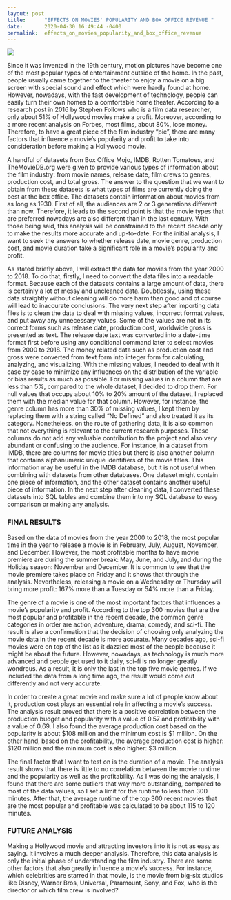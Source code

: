 ```yaml
---
layout: post
title:      "EFFECTS ON MOVIES' POPULARITY AND BOX OFFICE REVENUE "
date:       2020-04-30 16:49:44 -0400
permalink:  effects_on_movies_popularity_and_box_office_revenue
---
```



![](https://en.wikipedia.org/wiki/Cinema_of_the_United_States#/media/File:Hollywood_Sign_(Zuschnitt).jpg)


Since it was invented in the 19th century, motion pictures have become one of the most popular types of entertainment outside of the home. In the past, people usually came together to the theater to enjoy a movie on a big screen with special sound and effect which were hardly found at home. However, nowadays, with the fast development of technology, people can easily turn their own homes to a comfortable home theater. According to a research post in 2016 by Stephen Follows who is a film data researcher, only about 51% of Hollywood movies make a profit. Moreover, according to a more recent analysis on Forbes, most films, about 80%, lose money. Therefore, to have a great piece of the film industry “pie”, there are many factors that influence a movie’s popularity and profit to take into consideration before making a Hollywood movie.

A handful of datasets from Box Office Mojo, IMDB, Rotten Tomatoes, and TheMovieDB.org were given to provide various types of information about the film industry: from movie names, release date, film crews to genres, production cost, and total gross. The answer to the question that we want to obtain from these datasets is what types of films are currently doing the best at the box office. The datasets contain information about movies from as long as 1930. First of all, the audiences are 2 or 3 generations different than now. Therefore, it leads to the second point is that the movie types that are preferred nowadays are also different than in the last century. With those being said, this analysis will be constrained to the recent decade only to make the results more accurate and up-to-date. For the initial analysis, I want to seek the answers to whether release date, movie genre, production cost, and movie duration take a significant role in a movie’s popularity and profit.

As stated briefly above, I will extract the data for movies from the year 2000 to 2018. To do that, firstly, I need to convert the data files into a readable format. Because each of the datasets contains a large amount of data, there is certainly a lot of messy and uncleaned data. Doubtlessly, using these data straightly without cleaning will do more harm than good and of course will lead to inaccurate conclusions. The very next step after importing data files is to clean the data to deal with missing values, incorrect format values, and put away any unnecessary values. Some of the values are not in its correct forms such as release date, production cost, worldwide gross is presented as text. The release date text was converted into a date-time format first before using any conditional command later to select movies from 2000 to 2018. The money related data such as production cost and gross were converted from text form into integer form for calculating, analyzing, and visualizing. With the missing values, I needed to deal with it case by case to minimize any influences on the distribution of the variable or bias results as much as possible. For missing values in a column that are less than 5%, compared to the whole dataset, I decided to drop them. For null values that occupy about 10% to 20% amount of the dataset, I replaced them with the median value for that column. However, for instance, the genre column has more than 30% of missing values, I kept them by replacing them with a string called “No Defined” and also treated it as its category. Nonetheless, on the route of gathering data, it is also common that not everything is relevant to the current research purposes. These columns do not add any valuable contribution to the project and also very abundant or confusing to the audience. For instance, in a dataset from IMDB, there are columns for movie titles but there is also another column that contains alphanumeric unique identifiers of the movie titles. This information may be useful in the IMDB database, but it is not useful when combining with datasets from other databases.  One dataset might contain one piece of information, and the other dataset contains another useful piece of information. In the next step after cleaning data, I converted these datasets into SQL tables and combine them into my SQL database to easy comparison or making any analysis.


### FINAL RESULTS

Based on the data of movies from the year 2000 to 2018, the most popular time in the year to release a movie is in February, July, August, November, and December. However, the most profitable months to have movie premiere are during the summer break: May, June, and July, and during the Holiday season: November and December. It is common to see that the movie premiere takes place on Friday and it shows that through the analysis. Nevertheless, releasing a movie on a Wednesday or Thursday will bring more profit: 167% more than a Tuesday or 54% more than a Friday.

The genre of a movie is one of the most important factors that influences a movie’s popularity and profit. According to the top 300 movies that are the most popular and profitable in the recent decade, the common genre categories in order are action, adventure, drama, comedy, and sci-fi. The result is also a confirmation that the decision of choosing only analyzing the movie data in the recent decade is more accurate. Many decades ago, sci-fi movies were on top of the list as it dazzled most of the people because it might be about the future. However, nowadays, as technology is much more advanced and people get used to it daily, sci-fi is no longer greatly wondrous. As a result, it is only the last in the top five movie genres. If we included the data from a long time ago, the result would come out differently and not very accurate. 

In order to create a great movie and make sure a lot of people know about it, production cost plays an essential role in affecting a movie’s success. The analysis result proved that there is a positive correlation between the production budget and popularity with a value of 0.57 and profitability with a value of 0.69. I also found the average production cost based on the popularity is about $108 million and the minimum cost is $1 million. On the other hand, based on the profitability, the average production cost is higher: $120 million and the minimum cost is also higher: $3 million. 

The final factor that I want to test on is the duration of a movie. The analysis result shows that there is little to no correlation between the movie runtime and the popularity as well as the profitability. As I was doing the analysis, I found that there are some outliers that way more outstanding, compared to most of the data values, so I set a limit for the runtime to less than 300 minutes. After that, the average runtime of the top 300 recent movies that are the most popular and profitable was calculated to be about 115 to 120 minutes.

### FUTURE ANALYSIS

Making a Hollywood movie and attracting investors into it is not as easy as saying. It involves a much deeper analysis. Therefore, this data analysis is only the initial phase of understanding the film industry. There are some other factors that also greatly influence a movie’s success. For instance, which celebrities are starred in that movie, is the movie from big-six studios like Disney, Warner Bros, Universal, Paramount, Sony, and Fox, who is the director or which film crew is involved?
